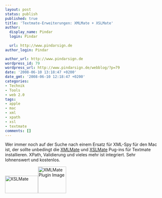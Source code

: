 ```yaml
---
layout: post
status: publish
published: true
title: 'Textmate-Erweiterungen: XMLMate + XSLMate'
author:
  display_name: Pindar
  login: Pindar
  
  url: http://www.pindarsign.de
author_login: Pindar

author_url: http://www.pindarsign.de
wordpress_id: 79
wordpress_url: http://www.pindarsign.de/webblog/?p=79
date: '2008-06-10 13:18:47 +0200'
date_gmt: '2008-06-10 12:18:47 +0200'
categories:
- Technik
- Tools
- web 2.0
tags:
- apple
- mac
- xml
- xpath
- xsl
- textmate
comments: []
---
```

<p>Wer immer noch auf der Suche nach einem Ersatz für XML-Spy für den Mac ist, der sollte unbedingt die <a title="XMLMate" href="http://www.ditchnet.org/xmlmate/" target="_blank">XMLMate</a> und <a title="XSLMate" href="http://www.ditchnet.org/xslmate/" target="_blank">XSLMate</a> Pug-ins für Textmate installieren. XPath, Validierung und vieles mehr ist integriert. Sehr lohnenswert und kostenlos.</p>
<p><a href="http://www.pindarsign.de/webblog/wp-content/uploads/2008/06/images-2.jpeg"><img class="size-medium wp-image-83" title="XSLMate" src="http://www.pindarsign.de/webblog/wp-content/uploads/2008/06/images-2.jpeg" alt="XSLMate" width="109" height="58" /></a><img class="size-medium wp-image-82" title="XMLMate Plugin" src="http://www.pindarsign.de/webblog/wp-content/uploads/2008/06/images-1.jpeg" alt="XMLMate Plugin Image" width="93" height="88" /></p>
